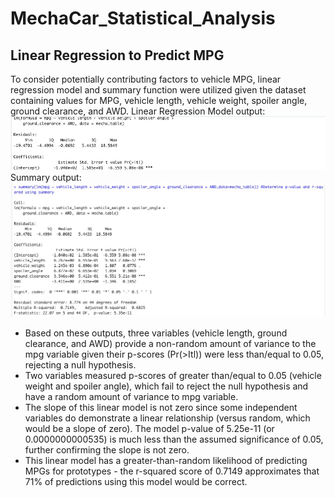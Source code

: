 # MechaCar_Statistical_Analysis
## Linear Regression to Predict MPG
To consider potentially contributing factors to vehicle MPG, linear regression model and summary function were utilized given the dataset containing values for MPG, vehicle length, vehicle weight, spoiler angle, ground clearance, and AWD.
Linear Regression Model output:
![LinearRegression.png](LinearRegression.png)
Summary output:
![SummaryLinearRegression.png](SummaryLinearRegression.png)
- Based on these outputs, three variables (vehicle length, ground clearance, and AWD) provide a non-random amount of variance to the mpg variable given their p-scores (Pr(>Itl)) were less than/equal to 0.05, rejecting a null hypothesis. 
- Two variables measured p-scores of greater than/equal to 0.05 (vehicle weight and spoiler angle), which fail to reject the null hypothesis and have a random amount of variance to mpg variable.
- The slope of this linear model is not zero since some independent variables do demonstrate a linear relationship (versus random, which would be a slope of zero). The model p-value of 5.25e-11 (or 0.0000000000535) is much less than the assumed significance of 0.05, further confirming the slope is not zero.
- This linear model has a greater-than-random likelihood of predicting MPGs for prototypes - the r-squared score of 0.7149 approximates that 71% of predictions using this model would be correct.
